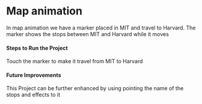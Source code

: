 # Map animation
In map animation we have a marker placed in MIT and travel to Harvard. The marker shows the stops between MIT and Harvard while it moves
#### Steps to Run the Project
Touch the marker to make it travel from MIT to Harvard
#### Future Improvements
This Project can be further enhanced by using pointing the name of the stops and effects to it
